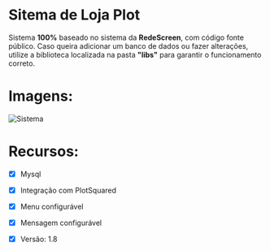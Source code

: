 # Sitema de Loja Plot

Sistema __100%__ baseado no sistema da __RedeScreen__, com código fonte público.
Caso queira adicionar um banco de dados ou fazer alterações, utilize a biblioteca
localizada na pasta __"libs"__ para garantir o funcionamento correto.

# Imagens:

![Sistema](https://i.imgur.com/PPJZEUb.png)



# Recursos:

 - [x] Mysql
 
- [x] Integração com PlotSquared 
 
- [x] Menu configurável 
 
- [x] Mensagem configurável  

- [x] Versão: 1.8 
 


 
